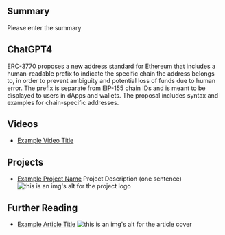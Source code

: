 ## Summary

Please enter the summary

## ChatGPT4

ERC-3770 proposes a new address standard for Ethereum that includes a human-readable prefix to indicate the specific chain the address belongs to, in order to prevent ambiguity and potential loss of funds due to human error. The prefix is separate from EIP-155 chain IDs and is meant to be displayed to users in dApps and wallets. The proposal includes syntax and examples for chain-specific addresses.

## Videos

- [Example Video Title](https://www.youtube.com/watch?v=TDGq4aeevgY)

## Projects

- [Example Project Name](https://xxxx.xxx/xxxxx) Project Description (one sentence) ![this is an img's alt for the project logo](https://xxxx.xxx/project-logo.xxx)

## Further Reading

- [Example Article Title](https://xxxx.xxx/xxxxx) ![this is an img's alt for the article cover](https://xxxx.xxx/article-cover.xxx)
